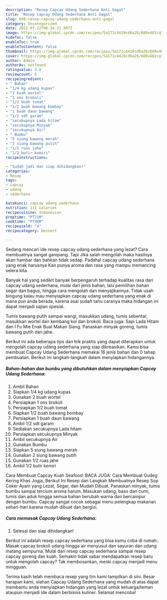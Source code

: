 ```yaml
---
description: "Resep Capcay Udang Sederhana Anti Gagal"
title: "Resep Capcay Udang Sederhana Anti Gagal"
slug: 699-resep-capcay-udang-sederhana-anti-gagal
category: Uncategorized
date: 2022-07-22T00:34:21.997Z
image: https://img-global.cpcdn.com/recipes/5a171c4410cd6a26/680x482cq70/capcay-udang-sederhana-foto-resep-utama.jpg
hideToc: false
enableToc: true
enableTocContent: false
thumbnail: https://img-global.cpcdn.com/recipes/5a171c4410cd6a26/680x482cq70/capcay-udang-sederhana-foto-resep-utama.jpg
cover: https://img-global.cpcdn.com/recipes/5a171c4410cd6a26/680x482cq70/capcay-udang-sederhana-foto-resep-utama.jpg
author: Admin
authorAv: notfound
ratingvalue: 3.8
reviewcount: 5
recipeingredient:
- " Bahan"
- "1/4 kg udang kupas"
- "2 buah wortel"
- "1 ons brokoli"
- "1/2 buah tomat"
- "1/2 buah bawang bombay"
- "1 buah daun bawang"
- "1/2 sdt garam"
- "secukupnya Lada hitam"
- "secukupnya Minyak"
- "secukupnya Air"
- " Bumbu"
- "5 siung bawang merah"
- "2 siung bawang putih"
- "1/2 ruas jahe"
- "1/2 butir kemiri"
recipeinstructions:

- "Sudah jadi dan siap dihidangkan!"
categories:
- Resep
tags:
- capcay
- udang
- sederhana

katakunci: capcay udang sederhana 
nutrition: 111 calories
recipecuisine: Indonesian
preptime: "PT21M"
cooktime: "PT48M"
recipeyield: "4"
recipecategory: Dessert

---
```



Sedang mencari ide resep capcay udang sederhana yang lezat? Cara membuatnya sangat gampang. Tapi Jika salah mengolah maka hasilnya akan hambar dan bahkan tidak sedap. Padahal capcay udang sederhana yang enak harusnya Kan punya aroma dan rasa yang mampu memancing selera kita.


Banyak hal yang sedikit banyak berpengaruh terhadap kualitas rasa dari capcay udang sederhana, mulai dari jenis bahan, lalu pemilihan bahan segar dan bagus, hingga cara mengolah dan menyajikannya. Tidak usah bingung kalau mau menyiapkan capcay udang sederhana yang enak di mana pun anda berada, karena asal sudah tahu caranya maka hidangan ini dapat menjadi sajian spesial.

Tumis bawang putih sampai wangi, masukkan udang, tumis sebentar, masukkan wortel dan kembang kol dan brokoli. Baca juga: Sapi Lada Hitam dan I Fu Mie Enak Buat Makan Siang. Panaskan minyak goreng, tumis bawang putih dan jahe.


Berikut ini ada beberapa tips dan trik praktis yang dapat diterapkan untuk mengolah capcay udang sederhana yang siap dikreasikan. Kamu bisa membuat Capcay Udang Sederhana memakai 16 jenis bahan dan 0 tahap pembuatan. Berikut ini langkah-langkah dalam menyiapkan hidangannya.

<!--inarticleads1-->

##### Bahan-bahan dan bumbu yang dibutuhkan dalam menyiapkan Capcay Udang Sederhana:

1. Ambil  Bahan
1. Siapkan 1/4 kg udang kupas
1. Gunakan 2 buah wortel
1. Persiapkan 1 ons brokoli
1. Persiapkan 1/2 buah tomat
1. Siapkan 1/2 buah bawang bombay
1. Persiapkan 1 buah daun bawang
1. Ambil 1/2 sdt garam
1. Sediakan secukupnya Lada hitam
1. Persiapkan secukupnya Minyak
1. Ambil secukupnya Air
1. Gunakan  Bumbu
1. Siapkan 5 siung bawang merah
1. Gunakan 2 siung bawang putih
1. Gunakan 1/2 ruas jahe
1. Ambil 1/2 butir kemiri


Cara Membuat Capcay Kuah Seafood: BACA JUGA: Cara Membuat Gudeg Kering Khas Jogja, Berikut Ini Resep dan Langkah Membuatnya Resep Sop Ceker Ayam yang Lezat, Segar, dan Mudah Dibuat. Panaskan minyak, tumis bumbu sampai tercium aroma harum. Masukan udang, baso dan cumi, tumis dan aduk hingga semua bahan berubah warna dan bercampur dengan bumbu. Capcay sangat cocok sebagai menu pelengkap makanan sehari-hari karena mudah dibuat dan bergizi. 

<!--inarticleads2-->

##### Cara memasak Capcay Udang Sederhana:


1. Selesai dan siap dihidangkan!

Berikut ini adalah resep capcay sederhana yang bisa kamu coba di rumah:. Masak capcay brokoli udang hingga air menyusut dan sayuran dan udang matang sempurna. Mulai dari resep capcay sederhana sampai resep capcay goreng dan kuah. Semakin tidak sabar mendapatkan resep baru untuk mengolah capcay? Tak membosankan, meski capcay menjadi menu mingguan. 

Terima kasih telah membaca resep yang tim kami tampilkan di sini. Besar harapan kami, olahan Capcay Udang Sederhana yang mudah di atas dapat membantu anda menyiapkan hidangan yang lezat untuk keluarga/teman ataupun menjadi ide dalam berbisnis kuliner. Selamat mencoba!
